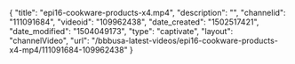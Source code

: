 {
    "title": "epi16-cookware-products-x4.mp4",
    "description": "",
    "channelid": "111091684",
    "videoid": "109962438",
    "date_created": "1502517421",
    "date_modified": "1504049173",
    "type": "captivate",
    "layout": "channelVideo",
    "url": "\/bbbusa-latest-videos\/epi16-cookware-products-x4-mp4\/111091684-109962438"
}